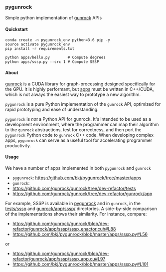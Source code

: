 ### pygunrock

Simple python implementation of [gunrock](https://github.com/gunrock/gunrock/) APIs

#### Quickstart

```
conda create -n pygunrock_env python=3.6 pip -y
source activate pygunrock_env
pip install -r requirements.txt

python apps/hello.py        # Compute degrees
python apps/sssp.py --src 1 # Compute SSSP
```

#### About

[gunrock](https://github.com/gunrock/gunrock) is a CUDA library for graph-processing designed specifically for the GPU.  It is highly performant, but [apps](https://github.com/gunrock/gunrock/tree/dev-refactor/tests) must be written in C++/CUDA, which is not always the easiest way to prototype a new algorithm.  

`pygunrock` is a pure Python implementation of the `gunrock` API, optimized for rapid prototyping and ease of understanding.

`pygunrock` is _not_ a Python API for gunrock.  It's intended to be used as a development environment, where the programmer can map their algorithm to the `gunrock` abstractions, test for correctness, and then port the `pygunrock` Python code to `gunrock` C++ code.  When developing complex apps, `pygunrock` can serve as a useful tool for accelerating programmer productivity.

#### Usage

We have a number of apps implemented in both `pygunrock` and `gunrock`
 - `pygunrock`: https://github.com/bkj/pygunrock/tree/master/apps
 - `gunrock`: 
  - https://github.com/gunrock/gunrock/tree/dev-refactor/tests
  - https://github.com/gunrock/gunrock/tree/dev-refactor/gunrock/app

For example, SSSP is available in [pygunrock](https://github.com/bkj/pygunrock/blob/master/apps/sssp.py) and in `gunrock`, in the [tests/sssp](https://github.com/gunrock/gunrock/tree/dev-refactor/tests/sssp) and [gunrock/app/sssp/](https://github.com/gunrock/gunrock/tree/dev-refactor/gunrock/app/sssp) directories.  A side-by-side comparison of the implementations shows their similarity.  For instance, compare:
 - https://github.com/gunrock/gunrock/blob/dev-refactor/gunrock/app/sssp/sssp_enactor.cuh#L88
 - https://github.com/bkj/pygunrock/blob/master/apps/sssp.py#L56
 
or

 - https://github.com/gunrock/gunrock/blob/dev-refactor/gunrock/app/sssp/sssp_app.cu#L97
 - https://github.com/bkj/pygunrock/blob/master/apps/sssp.py#L101
 
